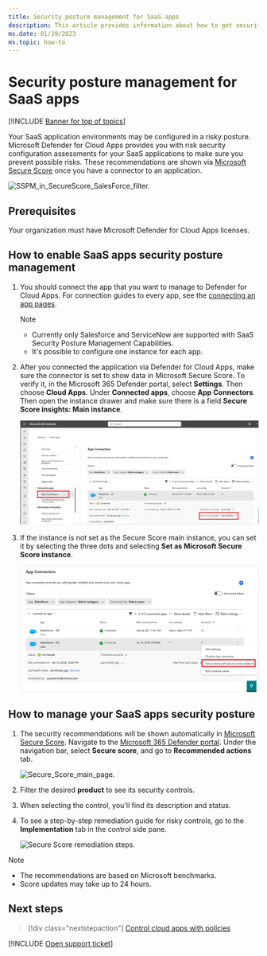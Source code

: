 ```yaml
---
title: Security posture management for SaaS apps
description: This article provides information about how to get security configuration recommendations in Defender for Cloud Apps for your organization's SaaS applications.
ms.date: 01/29/2023
ms.topic: how-to
---
```

# Security posture management for SaaS apps

[!INCLUDE [Banner for top of topics](includes/banner.md)]

Your SaaS application environments may be configured in a risky posture. Microsoft Defender for Cloud Apps provides you with risk security configuration assessments for your SaaS applications to make sure you prevent possible risks. These recommendations are shown via [Microsoft Secure Score](/microsoft-365/security/defender-endpoint/tvm-security-recommendation) once you have a connector to an application.

   ![SSPM_in_SecureScore_SalesForce_filter.](media/security-saas-sspm-in-secure-score-salesforce-filter.png)

## Prerequisites

Your organization must have Microsoft Defender for Cloud Apps licenses.

## How to enable SaaS apps security posture management

1. You should connect the app that you want to manage to Defender for Cloud Apps. For connection guides to every app, see the [connecting an app pages](enable-instant-visibility-protection-and-governance-actions-for-your-apps.md).

    >[!NOTE]
    >
    > - Currently only Salesforce and ServiceNow are supported with SaaS Security Posture Management Capabilities.
    > - It's possible to configure one instance for each app.

1. After you connected the application via Defender for Cloud Apps, make sure the connector is set to show data in Microsoft Secure Score. To verify it, in the Microsoft 365 Defender portal, select **Settings**. Then choose **Cloud Apps**. Under **Connected apps**, choose **App Connectors**. Then open the instance drawer and make sure there is a field **Secure Score insights: Main instance**.

    ![secure_score_instance_in_Defender_for_Cloud_Apps.](media/security-saas-secure-score-main-instance-drawer.png)

1. If the instance is not set as the Secure Score main instance, you can set it by selecting the three dots and selecting **Set as Microsoft Secure Score instance**.

    ![choose_secure_score_instance_in_Defender_for_Cloud_Apps.](media/security-saas-choose-secure-score-main-instance.png)

## How to manage your SaaS apps security posture

1. The security recommendations will be shown automatically in [Microsoft Secure Score](/microsoft-365/security/defender-endpoint/tvm-security-recommendation). Navigate to the [Microsoft 365 Defender portal](https://security.microsoft.com). Under the navigation bar, select **Secure score**, and go to **Recommended actions** tab.

    ![Secure_Score_main_page.](media/security-saas-secure-score-main-page.png)

1. Filter the desired **product** to see its security controls.
1. When selecting the control, you'll find its description and status.
1. To see a step-by-step remediation guide for risky controls, go to the **Implementation** tab in the control side pane.

    ![Secure Score remediation steps.](media/security-saas-secures-score-remediations-steps.png)

>[!NOTE]
>
> - The recommendations are based on Microsoft benchmarks.
> - Score updates may take up to 24 hours.

## Next steps

> [!div class="nextstepaction"]
> [Control cloud apps with policies](control-cloud-apps-with-policies.md)

[!INCLUDE [Open support ticket](includes/support.md)]
